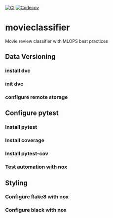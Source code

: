[![CI](https://github.com/cmftall/movieclassifier/workflows/CI/badge.svg)](https://github.com/cmftall/movieclassifier/actions?workflow=CI)
[![Codecov](https://codecov.io/gh/cmftall/movieclassifier/branch/main/graph/badge.svg)](https://codecov.io/gh/cmftall/movieclassifier)


# movieclassifier

Movie review classifier with MLOPS best practices


## Data Versioning
### install dvc
### init dvc
### configure remote storage

## Configure pytest
### Install pytest
### Install coverage
### Install pytest-cov
### Test automation with nox
## Styling
### Configure flake8 with nox
### Configure black with nox


##
